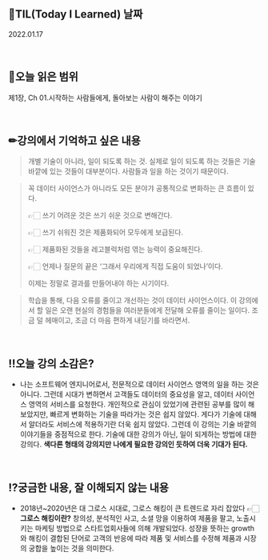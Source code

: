 ## 📆TIL(Today I Learned) 날짜
2022.01.17

<br />

## 📑오늘 읽은 범위
제1장, Ch 01.시작하는 사람들에게, 돌아보는 사람이 해주는 이야기

<br />

## ✏강의에서 기억하고 싶은 내용
> 개별 기술이 아니라, 일이 되도록 하는 것. 실제로 일이 되도록 하는 것들은 기술 바깥에 있는 것들이 대부분이다. 사람들과 일을 하는 것이기 때문이다.

> 꼭 데이터 사이언스가 아니라도 모든 분야갸 공통적으로 변화하는 큰 흐름이 있다.
> 
> 👉🏻 쓰기 어려운 것은 쓰기 쉬운 것으로 변해간다.
> 
> 👉🏻 쓰기 쉬워진 것은 제품화되어 모두에게 보급된다.
> 
> 👉🏻 제품화된 것들을 레고블럭처럼 엮는 능력이 중요해진다.
> 
> 👉🏻 언제나 질문의 끝은 ‘그래서 우리에게 직접 도움이 되었나’이다.
> 
> 이제는 정말로 결과를 만들어내야 하는 시기이다.

> 학습을 통해, 다음 오류를 줄이고 개선하는 것이 데이터 사이언스이다. 이 강의에서 할 일은 오랜 현실의 경험들을 여러분들에게 전달해 오류를 줄이는 일이다. 조금 덜 헤매이고, 조금 더 마음 편하게 내딛기를 바라면서.

<br />

## ‼오늘 강의 소감은?
- 나는 소프트웨어 엔지니어로서, 전문적으로 데이터 사이언스 영역의 일을 하는 것은 아니다. 그런데 시대가 변하면서 고객들도 데이터의 중요성을 알고, 데이터 사이언스 영역의 서비스를 요청한다. 개인적으로 관심이 있었기에 관련된 공부를 많이 해보았지만, 빠르게 변화하는 기술을 따라가는 것은 쉽지 않았다. 게다가 기술에 대해서 알더라도 서비스에 적용하기란 더욱 쉽지 않았다. 그런데 이 강의는 기술 바깥의 이야기들을 중점적으로 한다. 기술에 대한 강의가 아닌, 일이 되게하는 방법에 대한 강의다. **색다른 형태의 강의지만 나에게 필요한 강의인 듯하여 더욱 기대가 된다.**

<br />

## ⁉궁금한 내용, 잘 이해되지 않는 내용
- 2018년~2020년은 대 그로스 시대로, 그로스 해킹이 큰 트렌드로 자리 잡았다
👉🏻 **그로스 해킹이란?** 창의성, 분석적인 사고, 소셜 망을 이용하여 제품을 팔고, 노출시키는 마케팅 방법으로 스타트업회사들에 의해 개발되었다. 성장을 뜻하는 growth와 해킹이 결합된 단어로 고객의 반응에 따라 제품 및 서비스를 수정해 제품과 시장의 궁합을 높이는 것을 의미한다.

